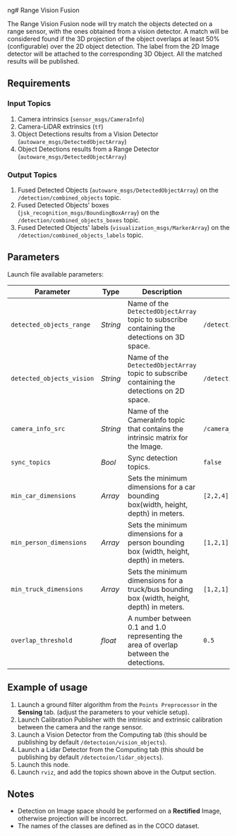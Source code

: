 ng# Range Vision Fusion

The Range Vision Fusion node will try match the objects detected on a range sensor, with the ones obtained from a vision detector. 
A match will be considered found if the 3D projection of the object overlaps at least 50% (configurable) over the 2D object detection.
The label from the 2D Image detector will be attached to the corresponding 3D Object. All the matched results will be published. 

## Requirements

### Input Topics
1. Camera intrinsics (`sensor_msgs/CameraInfo`)
1. Camera-LiDAR extrinsics (`tf`)
1. Object Detections results from a Vision Detector (`autoware_msgs/DetectedObjectArray`)
1. Object Detections results from a Range Detector (`autoware_msgs/DetectedObjectArray`)

### Output Topics
1. Fused Detected Objects (`autoware_msgs/DetectedObjectArray`) on the `/detection/combined_objects` topic.
1. Fused Detected Objects' boxes (`jsk_recognition_msgs/BoundingBoxArray`) on the `/detection/combined_objects_boxes` topic.
1. Fused Detected Objects' labels (`visualization_msgs/MarkerArray`) on the `/detection/combined_objects_labels` topic.

## Parameters

Launch file available parameters:

|Parameter| Type| Description|Default|
----------|-----|--------|---|
|`detected_objects_range`|*String* |Name of the `DetectedObjectArray` topic to subscribe containing the detections on 3D space.|`/detection/lidar_objects`|
|`detected_objects_vision`|*String*|Name of the `DetectedObjectArray` topic to subscribe containing the detections on 2D space.|`/detection/vision_objects`|
|`camera_info_src`|*String*|Name of the CameraInfo topic that contains the intrinsic matrix for the Image.|`/camera_info`|
|`sync_topics`|*Bool*|Sync detection topics.|`false`|
|`min_car_dimensions`|*Array*|Sets the minimum dimensions for a car bounding box(width, height, depth) in meters.|`[2,2,4]`|
|`min_person_dimensions`|*Array*|Sets the minimum dimensions for a person bounding box (width, height, depth) in meters.|`[1,2,1]`|
|`min_truck_dimensions`|*Array*|Sets the minimum dimensions for a truck/bus bounding box (width, height, depth) in meters.|`[1,2,1]`|
|`overlap_threshold`|*float*|A number between 0.1 and 1.0 representing the area of overlap between the detections.|`0.5`|

## Example of usage

1. Launch a ground filter algorithm from the `Points Preprocessor` in the **Sensing** tab. (adjust the parameters to your vehicle setup).
1. Launch Calibration Publisher with the intrinsic and extrinsic calibration between the camera and the range sensor.
1. Launch a Vision Detector from the Computing tab (this should be publishing by default `/detectoion/vision_objects`).
1. Launch a Lidar Detector from the Computing tab (this should be publishing by default `/detectoion/lidar_objects`).
1. Launch this node.
1. Launch `rviz`, and add the topics shown above in the Output section.

## Notes

* Detection on Image space should be performed on a **Rectified** Image, otherwise projection will be incorrect.
* The names of the classes are defined as in the COCO dataset.